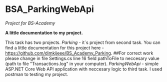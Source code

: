 # BSA_ParkingWebApi
*Project for BS-Academy*

**A little documentation to my project.**

This task has two projects. *Parking* - it`s project from second task. You can find a little documentation for this project here - 
https://github.com/dimkijeee/BS_Academy_Parking. 
##For correct work please change in file Settings.cs line 16 field pathToFile to neccesary value 
(path to file "Transactions.log" in your computer).
*ParkingWebApi* - simple ASP.NET Core Web API application with neccesary logic to third task. I used postman to testing my project.
